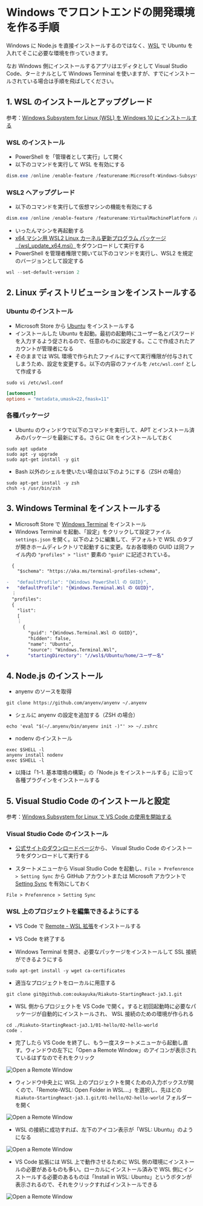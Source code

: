 # Windows でフロントエンドの開発環境を作る手順

Windows に Node.js を直接インストールするのではなく、[WSL](https://docs.microsoft.com/ja-jp/windows/wsl/install-win10) で Ubuntu を入れてそこに必要な環境を作っていきます。

なお Windows 側にインストールするアプリはエディタとして Visual Studio Code、ターミナルとして Windows Terminal を使いますが、すでにインストールされている場合は手順を飛ばしてください。

## 1. WSL のインストールとアップグレード

参考：[Windows Subsystem for Linux (WSL) を Windows 10 にインストールする](https://docs.microsoft.com/ja-jp/windows/wsl/install-win10)

### WSL のインストール

- PowerShell を「管理者として実行」して開く
- 以下のコマンドを実行して WSL を有効にする

```powershell
dism.exe /online /enable-feature /featurename:Microsoft-Windows-Subsystem-Linux /all /norestart
```

### WSL2 へアップグレード

- 以下のコマンドを実行して仮想マシンの機能を有効にする

```powershell
dism.exe /online /enable-feature /featurename:VirtualMachinePlatform /all /norestart
```

- いったんマシンを再起動する
- [x64 マシン用 WSL2 Linux カーネル更新プログラム パッケージ（wsl_update_x64.msi）](https://wslstorestorage.blob.core.windows.net/wslblob/wsl_update_x64.msi)をダウンロードして実行する
- PowerShell を管理者権限で開いて以下のコマンドを実行し、WSL2 を規定のバージョンとして設定する

```powershell
wsl --set-default-version 2
```

## 2. Linux ディストリビューションをインストールする

### Ubuntu のインストール

- Microsoft Store から [Ubuntu](https://www.microsoft.com/ja-jp/p/ubuntu/9nblggh4msv6) をインストールする
- インストールした Ubuntu を起動。最初の起動時にユーザー名とパスワードを入力するよう促されるので、任意のものに設定する。ここで作成されたアカウントが管理者になる
- そのままでは WSL 環境で作られたファイルにすべて実行権限が付与されてしまうため、設定を変更する。以下の内容のファイルを `/etc/wsl.conf` として作成する

```shell
sudo vi /etc/wsl.conf
```

```conf
[automount]
options = "metadata,umask=22,fmask=11"
```

### 各種パッケージ

- Ubuntu のウィンドウで以下のコマンドを実行して、APT とインストール済みのパッケージを最新にする。さらに Git をインストールしておく

```shell
sudo apt update
sudo apt -y upgrade
sudo apt-get install -y git
```

- Bash 以外のシェルを使いたい場合は以下のようにする（ZSH の場合）

```shell
sudo apt-get install -y zsh
chsh -s /usr/bin/zsh
```

## 3. Windows Terminal をインストールする

- Microsoft Store で [Windows Terminal](https://www.microsoft.com/ja-jp/p/windows-terminal/9n0dx20hk701) をインストール
- Windows Terminal を起動、「設定」をクリックして設定ファイル `settings.json` を開く。以下のように編集して、デフォルトで WSL のタブが開きホームディレクトリで起動するに変更。なお各環境の GUID は同ファイル内の `"profiles" > "list"` 要素の `"guid"` に記述されている。

```diff
  {
    "$schema": "https://aka.ms/terminal-profiles-schema",

-   "defaultProfile": "{Windows PowerShell の GUID}",
+   "defaultProfile": "{Windows.Terminal.Wsl の GUID}",
  ︙
  "profiles":
  {
    "list":
    [
    ︙
      {
        "guid": "{Windows.Terminal.Wsl の GUID}",
        "hidden": false,
        "name": "Ubuntu",
        "source": "Windows.Terminal.Wsl",
+       "startingDirectory": "//wsl$/Ubuntu/home/ユーザー名"
```

## 4. Node.js のインストール

- anyenv のソースを取得

```shell
git clone https://github.com/anyenv/anyenv ~/.anyenv
```

- シェルに anyenv の設定を追加する（ZSH の場合）

```shell
echo 'eval "$(~/.anyenv/bin/anyenv init -)"' >> ~/.zshrc
```

- nodenv のインストール

```shell
exec $SHELL -l
anyenv install nodenv
exec $SHELL -l
```

- 以降は「1-1. 基本環境の構築」の「Node.js をインストールする」に沿って各種プラグインをインストールする

## 5. Visual Studio Code のインストールと設定

参考：[Windows Subsystem for Linux で VS Code の使用を開始する](https://docs.microsoft.com/ja-jp/windows/wsl/tutorials/wsl-VSCode)

### Visual Studio Code のインストール

- [公式サイトのダウンロードページ](https://code.visualstudio.com/download)から、 Visual Studio Code のインストーラをダウンロードして実行する

- スタートメニューから Visual Studio Code を起動し、`File > Prefenrence > Setting Sync` から GitHub アカウントまたは Microsoft アカウントで [Setting Sync](https://code.visualstudio.com/docs/editor/settings-sync) を有効にしておく

```
File > Prefenrence > Setting Sync
```

### WSL 上のプロジェクトを編集できるようにする

- VS Code で [Remote - WSL 拡張](https://marketplace.visualstudio.com/items?itemName=ms-VSCode-remote.remote-wsl)をインストールする

- VS Code を終了する

- Windows Terminal を開き、必要なパッケージをインストールして SSL 接続ができるようにする

```shell
sudo apt-get install -y wget ca-certificates
```

- 適当なプロジェクトをローカルに用意する

```shell
git clone git@github.com:oukayuka/Riakuto-StartingReact-ja3.1.git
```

- WSL 側からプロジェクトを VS Code で開く。すると初回起動時に必要なパッケージが自動的にインストールされ、 WSL 接続のための環境が作られる

```shell
cd ./Riakuto-StartingReact-ja3.1/01-hello/02-hello-world
code .
```

- 完了したら VS Code を終了し、もう一度スタートメニューから起動し直す。ウィンドウの左下に「Open a Remote Window」のアイコンが表示されているはずなのでそれをクリック

![Open a Remote Window](./open-remote.png)

- ウィンドウ中央上に WSL 上のプロジェクトを開くための入力ボックスが開くので、「Remote-WSL: Open Folder in WSL...」を選択し、先ほどの `Riakuto-StartingReact-ja3.1.git/01-hello/02-hello-world` フォルダーを開く

![Open a Remote Window](./remote-wsl.png)

- WSL の接続に成功すれば、左下のアイコン表示が「WSL: Ubuntu」のようになる

![Open a Remote Window](./wsl-connected.png)

- VS Code 拡張には WSL 上で動作させるために WSL 側の環境にインストールの必要があるものも多い。ローカルにインストール済みで WSL 側にインストールする必要のあるものは「Install in WSL: Ubuntu️」というボタンが表示されるので、それをクリックすればインストールできる

![Open a Remote Window](./wsl-extensions.png)
